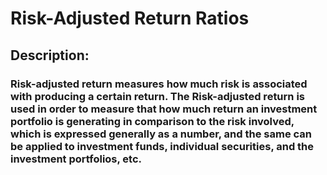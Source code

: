 # Risk-Adjusted Return Ratios

## Description:  
### Risk-adjusted return measures how much risk is associated with producing a certain return. The Risk-adjusted return is used in order to measure that how much return an investment portfolio is generating in comparison to the risk involved, which is expressed generally as a number, and the same can be applied to investment funds, individual securities, and the investment portfolios, etc.  
